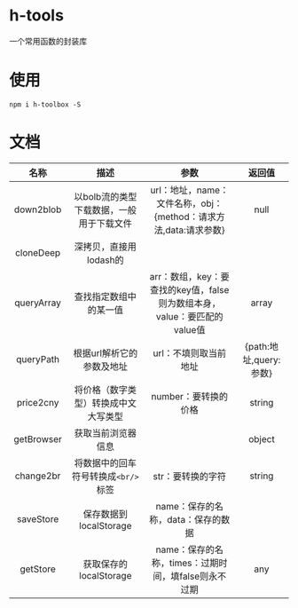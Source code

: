 # h-tools
一个常用函数的封装库

# 使用

````
npm i h-toolbox -S
````

# 文档

|    名称    |                   描述                    |                             参数                             |         返回值         |
| :--------: | :---------------------------------------: | :----------------------------------------------------------: | :--------------------: |
| down2blob  | 以bolb流的类型下载数据，一般用于下载文件  | url：地址，name：文件名称，obj：{method：请求方法,data:请求参数} |          null          |
| cloneDeep  |          深拷贝，直接用lodash的           |                                                              |                        |
| queryArray |          查找指定数组中的某一值           | arr：数组，key：要查找的key值，false则为数组本身，value：要匹配的value值 |         array          |
| queryPath  |         根据url解析它的参数及地址         |                    url：不填则取当前地址                     | {path:地址,query:参数} |
| price2cny  |   将价格（数字类型）转换成中文大写类型    |                     number：要转换的价格                     |         string         |
| getBrowser |            获取当前浏览器信息             |                                                              |         object         |
| change2br  | 将数据中的回车符号转换成````<br/>````标签 |                      str：要转换的字符                       |         string         |
| saveStore  |          保存数据到localStorage           |              name：保存的名称，data：保存的数据              |                        |
|  getStore  |          获取保存的localStorage           |     name：保存的名称，times：过期时间，填false则永不过期     |          any           |

